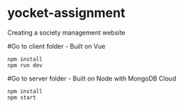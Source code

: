 # yocket-assignment
Creating a society management website

#Go to client folder - Built on Vue

``` 
npm install
npm run dev
```

#Go to server folder - Built on Node with MongoDB Cloud

```
npm install
npm start
```